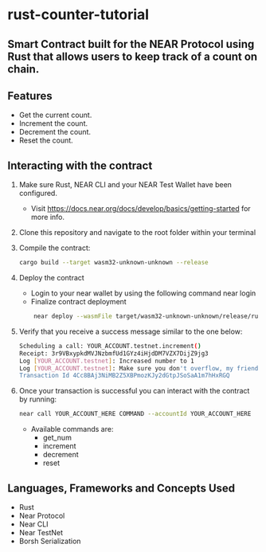 # rust-counter-tutorial

## Smart Contract built for the NEAR Protocol using Rust that allows users to keep track of a count on chain.

## Features

- Get the current count.
- Increment the count.
- Decrement the count.
- Reset the count.

## Interacting with the contract

1. Make sure Rust, NEAR CLI and your NEAR Test Wallet have been configured.
   - Visit https://docs.near.org/docs/develop/basics/getting-started for more info.
2. Clone this repository and navigate to the root folder within your terminal
3. Compile the contract:
   ```sh
   cargo build --target wasm32-unknown-unknown --release
   ```
4. Deploy the contract
   - Login to your near wallet by using the following command
     near login
   - Finalize contract deployment
   ```sh
       near deploy --wasmFile target/wasm32-unknown-unknown/release/rust_counter_tutorial.wasm --accountId YOUR_ACCOUNT_HERE
   ```
5. Verify that you receive a success message similar to the one below:

   ```sh
   Scheduling a call: YOUR_ACCOUNT.testnet.increment()
   Receipt: 3r9VBxypkdMVJNzbmfUd1GYz4iHjdDM7VZX7DijZ9jg3
   Log [YOUR_ACCOUNT.testnet]: Increased number to 1
   Log [YOUR_ACCOUNT.testnet]: Make sure you don't overflow, my friend.
   Transaction Id 4Cc8BAj3NiMB2Z5XBPmozKJy2dGtpJSoSaA1m7hHxRGQ
   ```

6. Once your transaction is successful you can interact with the contract by running:
   ```sh
   near call YOUR_ACCOUNT_HERE COMMAND --accountId YOUR_ACCOUNT_HERE
   ```
   - Available commands are:
     - get_num
     - increment
     - decrement
     - reset

## Languages, Frameworks and Concepts Used

- Rust
- Near Protocol
- Near CLI
- Near TestNet
- Borsh Serialization
